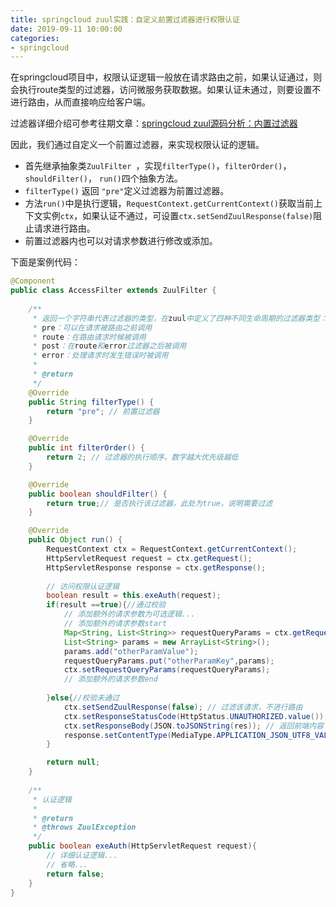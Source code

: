 ```yaml
---
title: springcloud zuul实践：自定义前置过滤器进行权限认证
date: 2019-09-11 10:00:00
categories:
- springcloud
---
```


在springcloud项目中，权限认证逻辑一般放在请求路由之前，如果认证通过，则会执行route类型的过滤器，访问微服务获取数据。如果认证未通过，则要设置不进行路由，从而直接响应给客户端。

过滤器详细介绍可参考往期文章：[springcloud zuul源码分析：内置过滤器](https://blog.csdn.net/xiweiller/article/details/100772775)

因此，我们通过自定义一个前置过滤器，来实现权限认证的逻辑。
- 首先继承抽象类`ZuulFilter `，实现`filterType()`，`filterOrder()`，`shouldFilter()`， `run()`四个抽象方法。
- `filterType()` 返回 `"pre"`定义过滤器为前置过滤器。
- 方法`run()`中是执行逻辑，`RequestContext.getCurrentContext()`获取当前上下文实例`ctx`，如果认证不通过，可设置`ctx.setSendZuulResponse(false)`阻止请求进行路由。
- 前置过滤器内也可以对请求参数进行修改或添加。

下面是案例代码：

```java
@Component
public class AccessFilter extends ZuulFilter {
 
	/**
	 * 返回一个字符串代表过滤器的类型，在zuul中定义了四种不同生命周期的过滤器类型： 
	 * pre：可以在请求被路由之前调用
	 * route：在路由请求时候被调用 
	 * post：在route和error过滤器之后被调用 
	 * error：处理请求时发生错误时被调用
	 * 
	 * @return
	 */
	@Override
	public String filterType() {
		return "pre"; // 前置过滤器
	}

	@Override
	public int filterOrder() {
		return 2; // 过滤器的执行顺序，数字越大优先级越低
	}

	@Override
	public boolean shouldFilter() {
		return true;// 是否执行该过滤器，此处为true，说明需要过滤
	}

	@Override
	public Object run() {
		RequestContext ctx = RequestContext.getCurrentContext();
		HttpServletRequest request = ctx.getRequest();
		HttpServletResponse response = ctx.getResponse();
	 
		// 访问权限认证逻辑
		boolean result = this.exeAuth(request);
		if(result ==true){//通过校验
			// 添加额外的请求参数为可选逻辑...
			// 添加额外的请求参数start
			Map<String, List<String>> requestQueryParams = ctx.getRequestQueryParams();
			List<String> params = new ArrayList<String>();
			params.add("otherParamValue");
			requestQueryParams.put("otherParamKey",params);
			ctx.setRequestQueryParams(requestQueryParams);
			// 添加额外的请求参数end
			
		}else{//校验未通过
			ctx.setSendZuulResponse(false); // 过滤该请求，不进行路由
			ctx.setResponseStatusCode(HttpStatus.UNAUTHORIZED.value());
			ctx.setResponseBody(JSON.toJSONString(res)); // 返回前端内容
			response.setContentType(MediaType.APPLICATION_JSON_UTF8_VALUE);
		}

		return null;
	}
	
	/**
	 * 认证逻辑
	 * 
	 * @return
	 * @throws ZuulException
	 */
	public boolean exeAuth(HttpServletRequest request){
		// 详细认证逻辑...
		// 省略...
		return false;
	}
}
```